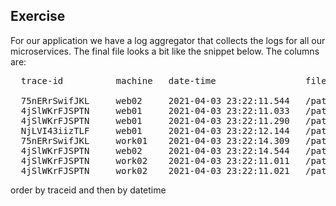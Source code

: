 ## Exercise

For our application we have a log aggregator that collects the logs for all our microservices. The final file looks a bit like the snippet below. The columns are:

<pre>
  trace-id          machine   date-time                 file path           log message<br>
  75nERrSwifJKL     web02     2021-04-03 23:22:11.544   /path/to/file:line  message
  4jSlWKrFJSPTN     web01     2021-04-03 23:22:11.033   /path/to/file:line  message
  4jSlWKrFJSPTN     web01     2021-04-03 23:22:11.290   /path/to/file:line  message
  NjLVI43iizTLF     web01     2021-04-03 23:22:12.144   /path/to/file:line  message
  75nERrSwifJKL     work01    2021-04-03 23:22:14.309   /path/to/file:line  error error
  4jSlWKrFJSPTN     web02     2021-04-03 23:22:14.544   /path/to/file:line  message
  4jSlWKrFJSPTN     work02    2021-04-03 23:22:11.011   /path/to/file:line  message
  4jSlWKrFJSPTN     work02    2021-04-03 23:22:11.021   /path/to/file:line  message
</pre>

order by traceid and then by datetime

